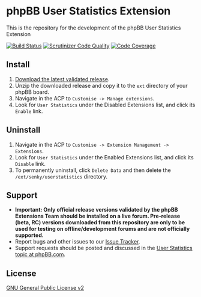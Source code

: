 # phpBB User Statistics Extension

This is the repository for the development of the phpBB User Statistics Extension

[![Build Status](https://travis-ci.org/Senky/phpbb-ext-user-statistics.svg?branch=develop)](https://travis-ci.org/Senky/phpbb-ext-user-statistics)
[![Scrutinizer Code Quality](https://scrutinizer-ci.com/g/Senky/phpbb-ext-user-statistics/badges/quality-score.png?b=develop)](https://scrutinizer-ci.com/g/Senky/phpbb-ext-user-statistics/?branch=develop)
[![Code Coverage](https://scrutinizer-ci.com/g/Senky/phpbb-ext-user-statistics/badges/coverage.png?b=develop)](https://scrutinizer-ci.com/g/Senky/phpbb-ext-user-statistics/?branch=develop)

## Install

1. [Download the latest validated release](https://www.phpbb.com/customise/db/extension/userstatistics/).
2. Unzip the downloaded release and copy it to the `ext` directory of your phpBB board.
3. Navigate in the ACP to `Customise -> Manage extensions`.
4. Look for `User Statistics` under the Disabled Extensions list, and click its `Enable` link.

## Uninstall

1. Navigate in the ACP to `Customise -> Extension Management -> Extensions`.
2. Look for `User Statistics` under the Enabled Extensions list, and click its `Disable` link.
3. To permanently uninstall, click `Delete Data` and then delete the `/ext/senky/userstatistics` directory.

## Support

* **Important: Only official release versions validated by the phpBB Extensions Team should be installed on a live forum. Pre-release (beta, RC) versions downloaded from this repository are only to be used for testing on offline/development forums and are not officially supported.**
* Report bugs and other issues to our [Issue Tracker](https://github.com/Senky/phpbb-ext-user-statistics/issues).
* Support requests should be posted and discussed in the [User Statistics topic at phpBB.com](https://www.phpbb.com/customise/db/extension/userstatistics/support).

## License
[GNU General Public License v2](http://opensource.org/licenses/GPL-2.0)
